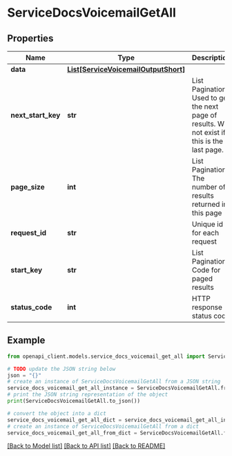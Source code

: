 # ServiceDocsVoicemailGetAll


## Properties

Name | Type | Description | Notes
------------ | ------------- | ------------- | -------------
**data** | [**List[ServiceVoicemailOutputShort]**](ServiceVoicemailOutputShort.md) |  | [optional] 
**next_start_key** | **str** | List Pagination: Used to get the next page of results. Will not exist if this is the last page. | [optional] 
**page_size** | **int** | List Pagination: The number of results returned in this page | [optional] 
**request_id** | **str** | Unique id for each request | [optional] 
**start_key** | **str** | List Pagination: Code for paged results | [optional] 
**status_code** | **int** | HTTP response status code | [optional] 

## Example

```python
from openapi_client.models.service_docs_voicemail_get_all import ServiceDocsVoicemailGetAll

# TODO update the JSON string below
json = "{}"
# create an instance of ServiceDocsVoicemailGetAll from a JSON string
service_docs_voicemail_get_all_instance = ServiceDocsVoicemailGetAll.from_json(json)
# print the JSON string representation of the object
print(ServiceDocsVoicemailGetAll.to_json())

# convert the object into a dict
service_docs_voicemail_get_all_dict = service_docs_voicemail_get_all_instance.to_dict()
# create an instance of ServiceDocsVoicemailGetAll from a dict
service_docs_voicemail_get_all_from_dict = ServiceDocsVoicemailGetAll.from_dict(service_docs_voicemail_get_all_dict)
```
[[Back to Model list]](../README.md#documentation-for-models) [[Back to API list]](../README.md#documentation-for-api-endpoints) [[Back to README]](../README.md)


